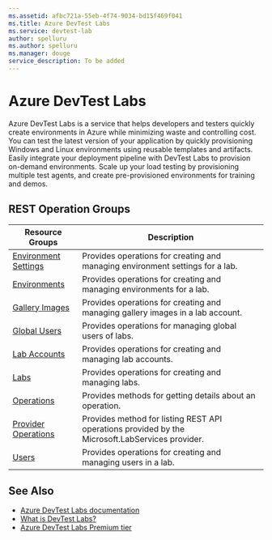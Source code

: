 ```yaml
---
ms.assetid: afbc721a-55eb-4f74-9034-bd15f469f041
ms.title: Azure DevTest Labs
ms.service: devtest-lab
author: spelluru
ms.author: spelluru
ms.manager: douge
service_description: To be added
---
```



# Azure DevTest Labs

Azure DevTest Labs is a service that helps developers and testers quickly create environments in Azure while minimizing waste and controlling cost. You can test the latest version of your application by quickly provisioning Windows and Linux environments using reusable templates and artifacts. Easily integrate your deployment pipeline with DevTest Labs to provision on-demand environments. Scale up your load testing by provisioning multiple test agents, and create pre-provisioned environments for training and demos.

## REST Operation Groups
 
| Resource Groups                                       | Description                                                                                                          |
|-------------------------------------------------------|----------------------------------------------------------------------------------------------------------------------|
| [Environment Settings](./EnvironmentSettings)                       | Provides operations for creating and managing environment settings for a lab.                                                    |
| [Environments](./Environments)                              | Provides operations for creating and managing environments for a lab. |
| [Gallery Images](./GalleryImages)                 | Provides operations for creating and managing gallery images in a lab account.                                                                   |
| [Global Users](./GlobalUsers)                                      | Provides operations for managing global users of labs. |
| [Lab Accounts](./LabAccounts)                       | Provides operations for creating and managing lab accounts.                                                         |
| [Labs](./Labs)                                      | Provides operations for creating and managing labs.                                                              |
| [Operations](./Operations)                        | Provides methods for getting details about an operation.                                    |
| [Provider Operations](./ProviderOperations)                                | Provides method for listing REST API operations provided by the Microsoft.LabServices provider.                                                                           |
| [Users](./Users)                     | Provides operations for creating and managing users in a lab.                                                            |


## See Also

- [Azure DevTest Labs documentation](https://azure.microsoft.com/documentation/services/devtest-lab/)
- [What is DevTest Labs?](https://azure.microsoft.com/documentation/articles/devtest-lab-overview/)
- [Azure DevTest Labs Premium tier](https://azure.microsoft.com/documentation/articles/devtest-lab-faq/)